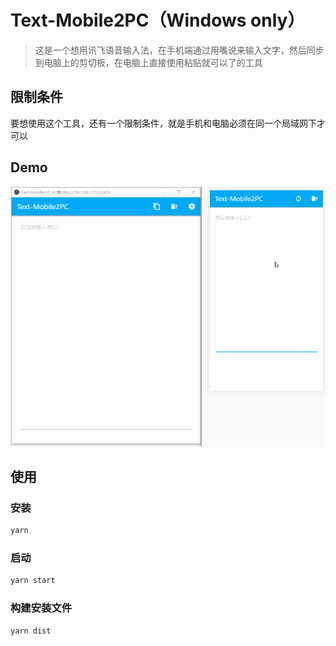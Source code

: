 # Text-Mobile2PC（Windows only）

> 这是一个想用讯飞语音输入法，在手机端通过用嘴说来输入文字，然后同步到电脑上的剪切板，在电脑上直接使用粘贴就可以了的工具

## 限制条件
要想使用这个工具，还有一个限制条件，就是手机和电脑必须在同一个局域网下才可以

## Demo
![Demo](./snapshots/demo.gif)

## 使用
### 安装
```bash
yarn 
```

### 启动
```bash
yarn start
```

### 构建安装文件
```bash
yarn dist
```
